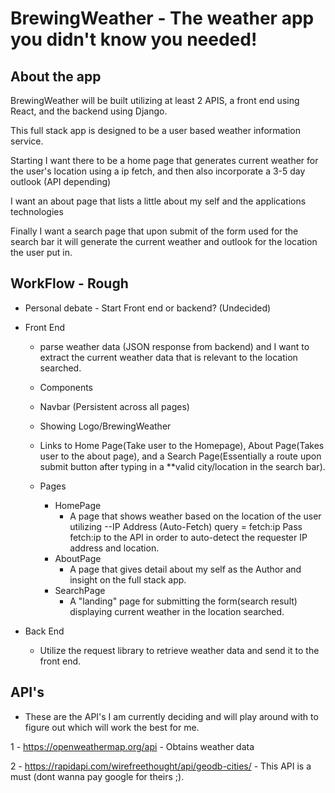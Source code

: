 # BrewingWeather - The weather app you didn't know you needed!

## About the app
BrewingWeather will be built utilizing at least 2 APIS, a front end using React, and the backend using Django.

This full stack app is designed to be a user based weather information service.

Starting I want there to be a home page that generates current weather for the user's location using a ip fetch, and then also incorporate a 3-5 day outlook (API depending)

I want an about page that lists a little about my self and the applications technologies

Finally I want a search page that upon submit of the form used for the search bar it will generate the current weather and outlook for the location the user put in.

## WorkFlow - Rough

- Personal debate - Start Front end or backend? (Undecided)

- Front End 
  - parse weather data (JSON response from backend) and I want to extract the current weather data that is relevant to the location searched.

  - Components
   - Navbar (Persistent across all pages)
    - Showing Logo/BrewingWeather
    - Links to Home Page(Take user to the Homepage), About Page(Takes user to the about page), and a Search Page(Essentially a route upon submit button after typing in a **valid city/location in the search bar).


  - Pages
    - HomePage
        - A page that shows weather based on the location of the user utilizing --IP Address (Auto-Fetch)	query = fetch:ip	Pass fetch:ip to the API in order to auto-detect the requester IP address and location.
    - AboutPage
        - A page that gives detail about my self as the Author and insight on the full stack app.
    - SearchPage
        - A "landing" page for submitting the form(search result) displaying current weather in the location searched.


- Back End

  - Utilize the request library to retrieve weather data and send it to the front end.



## API's

- These are the API's I am currently deciding and will play around with to figure out which will work the best for me.


1 - https://openweathermap.org/api - Obtains weather data

2 - https://rapidapi.com/wirefreethought/api/geodb-cities/ - This API is a must (dont wanna pay google for theirs ;).
